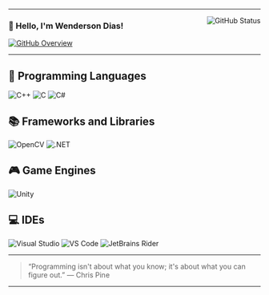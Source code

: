 

---

<img align="right" src="https://github-readme-stats.vercel.app/api?username=Collw&show_icons=true&title_color=783c00&text_color=af552e&icon_color=783c00&bg_color=f8efd4&cache_seconds=2300" alt="GitHub Status">

### 👋 Hello, I'm Wenderson Dias!

<a href="https://github.com/Collw"><img src="https://img.shields.io/static/v1?label=Overview&message=Collw&color=f8efd4&style=for-the-badge&logo=GitHub" alt="GitHub Overview"></a>

---

## 🔧 **Programming Languages**
<p>
  <img src="https://img.shields.io/badge/C%2B%2B-00599C?style=for-the-badge&logo=c%2B%2B&logoColor=white" alt="C++">
  <img src="https://img.shields.io/badge/C-00599C?style=for-the-badge&logo=c&logoColor=white" alt="C">
  <img src="https://img.shields.io/badge/C%23-239120?style=for-the-badge&logo=c-sharp&logoColor=white" alt="C#">
</p>

## 📚 **Frameworks and Libraries**
<p>
  <img src="https://img.shields.io/badge/OpenCV-8b1df2?style=for-the-badge&logo=opencv&logoColor=white" alt="OpenCV">
  <img src="https://img.shields.io/badge/.NET-512BD4?style=for-the-badge&logo=.net&logoColor=white" alt=".NET">
</p>

## 🎮 **Game Engines**
<p>
  <img src="https://img.shields.io/badge/Unity-100000?style=for-the-badge&logo=unity&logoColor=white" alt="Unity">
</p>

## 💻 **IDEs**
<p>
  <img src="https://img.shields.io/badge/Visual_Studio-5C2D91?style=for-the-badge&logo=visual-studio&logoColor=white" alt="Visual Studio">
  <img src="https://img.shields.io/badge/VS%20Code-007ACC?style=for-the-badge&logo=visual-studio-code&logoColor=white" alt="VS Code">
  <img src="https://img.shields.io/badge/Rider-000000?style=for-the-badge&logo=jetbrains&logoColor=white" alt="JetBrains Rider">
</p>

---

> “Programming isn't about what you know; it's about what you can figure out.” — Chris Pine

---

